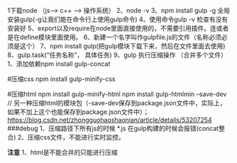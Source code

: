 1下载node  （js——> c++ ——> 操作系统）
2、node -v
3、npm install gulp -g 全局安装gulp(-g让我们能在命令行上使用gulp命令)
4、使用命令gulp -v 检查有没有安装好
5、export以及require在node里面直接使用的，不需要引用插件。连或者是在define模块里面使用。
6、新建一个名字叫作gulpfile.js的文件（名称必须必须是这个）
7、npm install gulp(把gulp模块下载下来，然后在文件里面去使用)
8、gulp.task(“任务名称”， 具体任务)
9、gulp 执行压缩操作
（合并多个文件）
1、添加依赖npm install gulp-concat


#压缩css
  npm install gulp-minify-css

#压缩html
  npm install gulp-minify-html
  npm install gulp-htmlmin –save-dev // 另一种压缩html的模块包（-save-dev保存到package.json文件中，实际上，如果不加上这个也能保存到package.json文件中）；https://blog.csdn.net/zhongguohaoshaonian/article/details/53207254
###debug
1、压缩路径下所有js的时候 *.js 在gulp构建的时候会报错(concat整合)
2、压缩css文件，不能进行实时监控。

**注意**
1、html是不能合并的只能进行压缩


